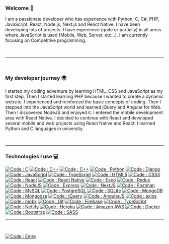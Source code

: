 ### Welcome 👋

<p>
  I am a passionate developer who has experience with Python, C, C#, PHP, JavaScript, React, Node.js, Next.js and React Native. I have been developing lots of projects. I have experience (quite or partially) in all areas where JavaScript is used (Mobile, Web, Server, etc...). I am currently focusing on Competitive programming.
</p>
<br>

---

<br>

### My developer journey :earth_africa:

I started my coding adventure by learning HTML, CSS and JavaScript as my first step. Then I started learning PHP because I wanted to create a dynamic website. I experienced and reinforced the basic concepts of coding. Then I stepped into the JavaScript world and learned jQuery and Angular for Web. Then I discovered NodeJS and enjoyed it. I entered the mobile development area with React Native. I decided to continue with React and developed several mobile and web projects using React Native and React. I learned Python and C languages in university.

<br>

---

### Technologies I use 💻

[![Code : C](https://img.shields.io/badge/C-00599C?style=for-the-badge&logo=c&logoColor=white)](https://www.iso.org/standard/74528.html)
[![Code : C++](https://img.shields.io/badge/C%2B%2B-00599C?style=for-the-badge&logo=c%2B%2B&logoColor=white)](https://docs.microsoft.com/en-us/cpp/)
[![Code : C++](https://img.shields.io/badge/C%23-239120?style=for-the-badge&logo=c-sharp&logoColor=white)](https://docs.microsoft.com/en-us/cpp/)
[![Code : Python](https://img.shields.io/badge/Python-3776AB?style=for-the-badge&logo=python&logoColor=white)](https://www.python.org/)
[![Code : Django](https://img.shields.io/badge/Django-092E20?style=for-the-badge&logo=django&logoColor=white)](https://www.djangoproject.com/)
[![Code : JavaScript](https://img.shields.io/badge/JavaScript-yellow?style=for-the-badge&logo=javascript&logoColor=white)](https://developer.mozilla.org/tr/docs/Web/JavaScript)
[![Code : TypeScript](https://flat.badgen.net/badge/icon/TypeScript?icon=typescript&label&labelColor=blue&color=555555)](https://www.typescriptlang.org/)
[![Code : HTML5](https://img.shields.io/badge/HTML5-chocolate?style=flat-square&logo=html5&logoColor=white)](https://developer.mozilla.org/tr/docs/Web/HTML)
[![Code : CSS3](https://img.shields.io/badge/CSS3-blue?style=flat-square&logo=css3&logoColor=white)](https://developer.mozilla.org/tr/docs/Web/CSS)
[![Code : React](https://img.shields.io/badge/React-deepskyblue?style=flat-square&logo=react&logoColor=white)](https://reactjs.org/)
[![Code : React Native](https://img.shields.io/badge/React_Native-deepskyblue?style=flat-square&logo=react&logoColor=white)](https://reactnative.dev/)
[![Code : Expo](https://img.shields.io/badge/Expo-4630EB.svg?style=flat-square&logo=EXPO&labelColor=f3f3f3&logoColor=000)](https://expo.io/)
[![Code : Redux](https://img.shields.io/badge/Redux-blueviolet?style=flat-square&logo=redux&logoColor=white)](https://redux.js.org/)
[![Code : NodeJS](https://img.shields.io/badge/Node.js-forestgreen?style=flat-square&logo=node.js&logoColor=white)](https://nodejs.org/en/)
[![Code : Express](https://img.shields.io/badge/Express-mintcream?style=flat-square&logo=express&logoColor=black)](https://expressjs.com/)
[![Code : NextJS](https://img.shields.io/badge/nextjs-%23000000.svg?&style=for-the-badge&logo=next.js&logoColor=white)](https://nextjs.org/)
[![Code : Postman](https://img.shields.io/badge/Postman-tomato?style=flat-square&logo=postman&logoColor=white)](https://www.postman.com/)
[![Code : MySQL](https://img.shields.io/badge/MySQL-00000F?style=for-the-badge&logo=mysql&logoColor=white)](https://www.mysql.com/)
[![Code : PostgreSQL](https://img.shields.io/badge/PostgreSQL-316192?style=for-the-badge&logo=postgresql&logoColor=white)](https://www.postgresql.org/)
[![Code : SQLite](https://img.shields.io/badge/SQLite-07405E?style=for-the-badge&logo=sqlite&logoColor=white)](https://www.sqlite.org/index.html)
[![Code : MongoDB](https://img.shields.io/badge/MongoDB-limegreen?style=flat-square&logo=mongodb&logoColor=white)](https://www.mongodb.com/)
[![Code : Mongoose](https://img.shields.io/badge/Mongoose-darkred?style=flat-square&logo=mongoose&logoColor=white)](https://mongoosejs.com/)
[![Code : jQuery](https://img.shields.io/badge/jquery-%230769AD.svg?&style=for-the-badge&logo=jquery&logoColor=white)](https://jquery.com/)
[![Code : AngularJS](https://img.shields.io/badge/Angular-DD0031?style=for-the-badge&logo=angular&logoColor=white)](https://angularjs.org/)
[![Code : axios](https://img.shields.io/badge/Axios-blue?style=flat-square&logo=axios&logoColor=white)](https://github.com/axios/axios)
[![Code : mobx](https://img.shields.io/badge/Mobx-darkorange?style=flat-square&logo=mobx&logoColor=white)](https://mobx.js.org/README.html)
[![Code : Git](https://img.shields.io/badge/Git-orangered?style=flat-square&logo=git&logoColor=white)](https://git-scm.com/)
[![Code : Firebase](https://img.shields.io/badge/Firebase-gold?style=flat-square&logo=firebase&logoColor=white)](https://firebase.google.com/)
[![Code : TypeScript](https://img.shields.io/badge/TypeScript-royalblue?style=flat-square&logo=typescript&logoColor=white)](https://www.typescriptlang.org/)
[![Code : Netlify](https://img.shields.io/badge/Netlify-00C7B7?style=for-the-badge&logo=netlify&logoColor=white)](https://www.netlify.com/)
[![Code : Heroku](https://img.shields.io/badge/Heroku-430098?style=for-the-badge&logo=heroku&logoColor=white)](https://www.heroku.com/)
[![Code : Amazon AWS](https://img.shields.io/badge/Amazon_AWS-232F3E?style=for-the-badge&logo=amazon-aws&logoColor=white)](https://aws.amazon.com/)
[![Code : Docker](https://img.shields.io/badge/Docker-dodgerblue?style=flat-square&logo=docker&logoColor=white)](https://www.docker.com/)
[![Code : Bootstrap](https://img.shields.io/badge/Bootstrap-darkorchid?style=flat-square&logo=bootstrap&logoColor=white)](https://getbootstrap.com/)
[![Code : SASS](https://img.shields.io/badge/SASS-hotpink?style=flat-square&logo=sass&logoColor=white)](https://sass-lang.com)

---

<br>

[![Code : Emre](http://ForTheBadge.com/images/badges/built-with-love.svg)](https://memrearal.com/)
